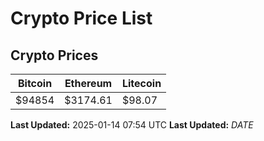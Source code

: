 # Crypto Price List

## Crypto Prices
| Bitcoin | Ethereum | Litecoin |
| ------- | -------- | -------- |
| $94854 | $3174.61 | $98.07 |
**Last Updated:** 2025-01-14 07:54 UTC
**Last Updated:** $DATE$
